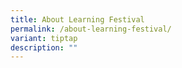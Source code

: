 ```yaml
---
title: About Learning Festival
permalink: /about-learning-festival/
variant: tiptap
description: ""
---
```

